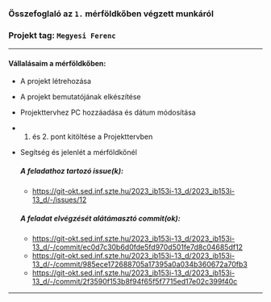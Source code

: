 ### Összefoglaló az `1.` mérföldkőben végzett munkáról

### Projekt tag: `Megyesi Ferenc`

___

#### Vállalásaim a mérföldkőben: 
 - A projekt létrehozása
 - A projekt bemutatójának elkészítése
 - Projekttervhez PC hozzáadása és dátum módosítása
 - 1. és 2. pont kitöltése a Projekttervben
 - Segítség és jelenlét a mérföldkőnél

    ##### A feladathoz tartozó issue(k):

     - https://git-okt.sed.inf.szte.hu/2023_ib153i-13_d/2023_ib153i-13_d/-/issues/12

    ##### A feladat elvégzését alátámasztó commit(ok):

    - https://git-okt.sed.inf.szte.hu/2023_ib153i-13_d/2023_ib153i-13_d/-/commit/ec0d7c30b6d0fde5fd970d501fe7d8c04685df12
    - https://git-okt.sed.inf.szte.hu/2023_ib153i-13_d/2023_ib153i-13_d/-/commit/985ece172688705a17395a0a034b360672a70fb3
    - https://git-okt.sed.inf.szte.hu/2023_ib153i-13_d/2023_ib153i-13_d/-/commit/2f3590f153b8f94f65f5f7715ed17e02c399f40c

___

